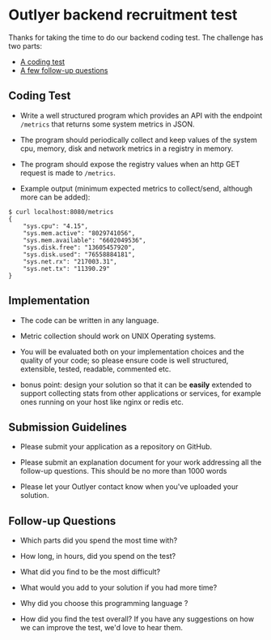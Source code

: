 # Outlyer backend recruitment test

Thanks for taking the time to do our backend coding test. The challenge has two parts:

- [A coding test](#coding-test)
- [A few follow-up questions](#follow-up-questions)

## Coding Test

- Write a well structured program which provides an API with the endpoint `/metrics` that returns some system metrics in JSON.

- The program should periodically collect and keep values of the system cpu, memory, disk and network metrics in a registry in memory.

- The program should expose the registry values when an http GET request is made to `/metrics`.

- Example output (minimum expected metrics to collect/send, although more can be added):

```
$ curl localhost:8080/metrics
{
    "sys.cpu": "4.15",
    "sys.mem.active": "8029741056",
    "sys.mem.available": "6602049536",
    "sys.disk.free": "13605457920",
    "sys.disk.used": "76558884181",
    "sys.net.rx": "217003.31",
    "sys.net.tx": "11390.29"
}
```

## Implementation

- The code can be written in any language.

- Metric collection should work on UNIX Operating systems.

- You will be evaluated both on your implementation choices and the quality of your code; so
please ensure code is well structured, extensible, tested, readable, commented etc.

- bonus point: design your solution so that it can be __easily__ extended to support collecting stats from other applications or services, for example ones running on your host like nginx or redis etc.

## Submission Guidelines

- Please submit your application as a repository on GitHub.

- Please submit an explanation document for your work addressing all the follow-up questions. This should be no more than 1000 words

- Please let your Outlyer contact know when you've uploaded your solution.

## Follow-up Questions

- Which parts did you spend the most time with?

- How long, in hours, did you spend on the test?

- What did you find to be the most difficult?

- What would you add to your solution if you had more time?

- Why did you choose this programming language ?

- How did you find the test overall? If you have any suggestions on how we can improve the test, we'd love to hear them.
